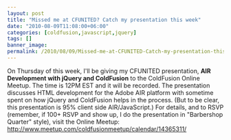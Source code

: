 ```yaml
---
layout: post
title: "Missed me at CFUNITED? Catch my presentation this week"
date: "2010-08-09T11:08:00+06:00"
categories: [coldfusion,javascript,jquery]
tags: []
banner_image: 
permalink: /2010/08/09/Missed-me-at-CFUNITED-Catch-my-presentation-this-week
---
```


On Thursday of this week, I'll be giving my CFUNITED presentation, <b>AIR Development with jQuery and ColdFusion</b> to the ColdFusion Online Meetup. The time is 12PM EST and it will be recorded. The presentation discusses HTML development for the Adobe AIR platform with sometime spent on how jQuery and ColdFusion helps in the process. (But to be clear, this presentation is 95% client side AIR/JavaScript.) For details, and to RSVP (remember, if 100+ RSVP and show up, I do the presentation in "Barbershop Quarter" style), visit the Online Meetup: <a href="http://www.meetup.com/coldfusionmeetup/calendar/14365311/">http://www.meetup.com/coldfusionmeetup/calendar/14365311/</a>